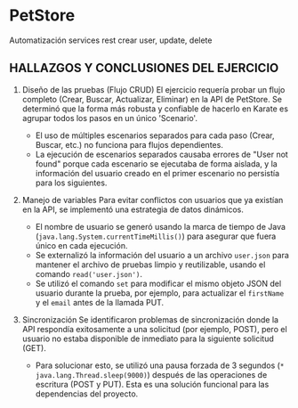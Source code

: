 # PetStore
Automatización services rest crear user, update, delete

HALLAZGOS Y CONCLUSIONES DEL EJERCICIO
-

1.  Diseño de las pruebas (Flujo CRUD)
    El ejercicio requería probar un flujo completo (Crear, Buscar, Actualizar, Eliminar) en la API de PetStore. Se determinó que la forma más robusta y confiable de hacerlo en Karate es agrupar todos los pasos en un único 'Scenario'.

    - El uso de múltiples escenarios separados para cada paso (Crear, Buscar, etc.) no funciona para flujos dependientes.
    - La ejecución de escenarios separados causaba errores de "User not found" porque cada escenario se ejecutaba de forma aislada, y la información del usuario creado en el primer escenario no persistía para los siguientes.

3.  Manejo de variables
    Para evitar conflictos con usuarios que ya existían en la API, se implementó una estrategia de datos dinámicos.
    - El nombre de usuario se generó usando la marca de tiempo de Java (`java.lang.System.currentTimeMillis()`) para asegurar que fuera único en cada ejecución.
    - Se externalizó la información del usuario a un archivo `user.json` para mantener el archivo de pruebas limpio y reutilizable, usando el comando `read('user.json')`.
    - Se utilizó el comando `set` para modificar el mismo objeto JSON del usuario durante la prueba, por ejemplo, para actualizar el `firstName` y el `email` antes de la llamada PUT.

4.  Sincronización
    Se identificaron problemas de sincronización donde la API respondía exitosamente a una solicitud (por ejemplo, POST), pero el usuario no estaba disponible de inmediato para la siguiente solicitud (GET).
    - Para solucionar esto, se utilizó una pausa forzada de 3 segundos (`* java.lang.Thread.sleep(9000)`) después de las operaciones de escritura (POST y PUT). Esta es una solución funcional para las dependencias del proyecto.
